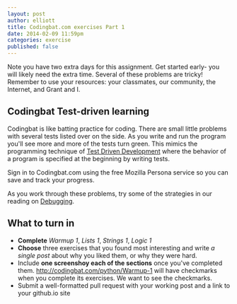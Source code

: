 ```yaml
---
layout: post
author: elliott
title: Codingbat.com exercises Part 1
date: 2014-02-09 11:59pm
categories: exercise
published: false
---
```


Note you have two extra days for this assignment.  Get started early- you will likely need the extra time.  Several of these problems are tricky!  Remember to use your resources: your classmates, our community, the Internet, and Grant and I.

## Codingbat Test-driven learning

Codingbat is like batting practice for coding.  There are small little problems with several tests listed over on the side.  As you write and run the program you'll see more and more of the tests turn green.  This mimics the programming technique of [Test Driven Development](http://en.wikipedia.org/wiki/Test-driven_development) where the behavior of a program is specified at the beginning by writing tests.

Sign in to Codingbat.com using the free Mozilla Persona service so you can save and track your progress.

As you work through these problems, try some of the strategies in our reading on [Debugging](http://interactivepython.org/runestone/static/thinkcspy/Debugging/debugIntro.html).

## What to turn in

* **Complete** _Warmup 1_, _Lists 1_, _Strings 1_, _Logic 1_  
* **Choose** three exercises that you found most interesting and write *a single post* about why you liked them, or why they were hard.  
* Include **one screenshoy each of the sections** once you've completed them. http://codingbat.com/python/Warmup-1 will have checkmarks when you complete its exercises. We want to see the checkmarks.
* Submit a well-formatted pull request with your working post and a link to your github.io site
